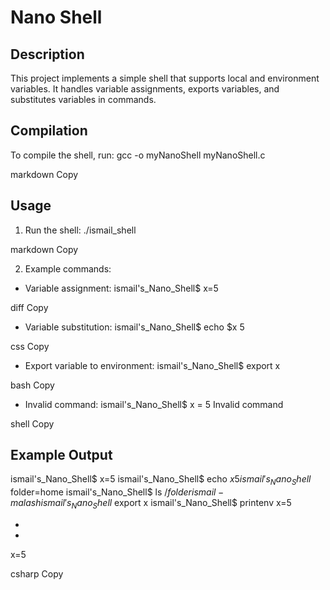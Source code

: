 # Nano Shell

## Description
This project implements a simple shell that supports local and environment variables. It handles variable assignments, exports variables, and substitutes variables in commands.

## Compilation
To compile the shell, run:
gcc -o myNanoShell myNanoShell.c

markdown
Copy

## Usage
1. Run the shell:
./ismail_shell

markdown
Copy

2. Example commands:

- Variable assignment:
ismail's_Nano_Shell$ x=5

diff
Copy

- Variable substitution:
ismail's_Nano_Shell$ echo $x 5

css
Copy

- Export variable to environment:
ismail's_Nano_Shell$ export x

bash
Copy

- Invalid command:
ismail's_Nano_Shell$ x = 5 Invalid command

shell
Copy

## Example Output
ismail's_Nano_Shell$ x=5 
ismail's_Nano_Shell$ echo $x 
5 
ismail's_Nano_Shell$ folder=home 
ismail's_Nano_Shell$ ls /$folder
ismail-malash
ismail's_Nano_Shell$ export x 
ismail's_Nano_Shell$ printenv x=5

-
-
x=5

csharp
Copy

